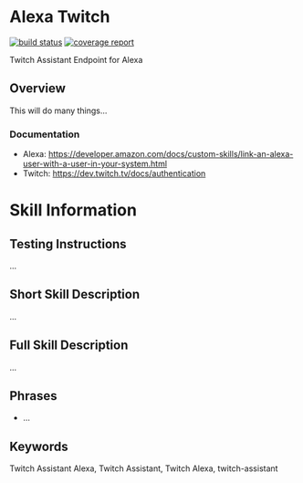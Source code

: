 # Alexa Twitch

[![build status](https://git.cssnr.com/shane/alexa-twitch-assistant/badges/master/build.svg)](https://git.cssnr.com/shane/alexa-twitch-assistant/commits/master) [![coverage report](https://git.cssnr.com/shane/alexa-twitch-assistant/badges/master/coverage.svg)](https://git.cssnr.com/shane/alexa-twitch-assistant/commits/master)

Twitch Assistant Endpoint for Alexa

## Overview

This will do many things...

### Documentation

- Alexa: https://developer.amazon.com/docs/custom-skills/link-an-alexa-user-with-a-user-in-your-system.html
- Twitch:  https://dev.twitch.tv/docs/authentication

# Skill Information

## Testing Instructions

...

## Short Skill Description

...

## Full Skill Description

...

## Phrases

- ...

## Keywords

Twitch Assistant Alexa, Twitch Assistant, Twitch Alexa, twitch-assistant
